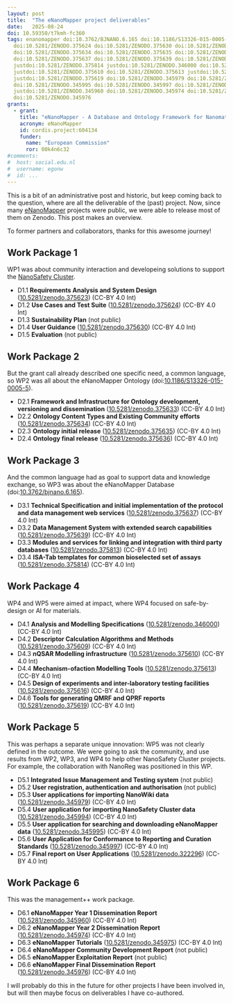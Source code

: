 ```yaml
---
layout: post
title:  "The eNanoMapper project deliverables"
date:   2025-08-24
doi: 10.59350/t7kmh-fc360
tags: enanomapper doi:10.3762/BJNANO.6.165 doi:10.1186/S13326-015-0005-5 doi:10.5281/ZENODO.375623
  doi:10.5281/ZENODO.375624 doi:10.5281/ZENODO.375630 doi:10.5281/ZENODO.375633
  doi:10.5281/ZENODO.375634 doi:10.5281/ZENODO.375635 doi:10.5281/ZENODO.375636
  doi:10.5281/ZENODO.375637 doi:10.5281/ZENODO.375639 doi:10.5281/ZENODO.375813
  justdoi:10.5281/ZENODO.375814 justdoi:10.5281/ZENODO.346000 doi:10.5281/ZENODO.375609
  justdoi:10.5281/ZENODO.375610 doi:10.5281/ZENODO.375613 justdoi:10.5281/ZENODO.375616
  justdoi:10.5281/ZENODO.375619 doi:10.5281/ZENODO.345979 doi:10.5281/ZENODO.345994
  doi:10.5281/ZENODO.345995 doi:10.5281/ZENODO.345997 doi:10.5281/ZENODO.322296
  justdoi:10.5281/ZENODO.345960 doi:10.5281/ZENODO.345974 doi:10.5281/ZENODO.345975
  doi:10.5281/ZENODO.345976
grants:
  - grant:
    title: "eNanoMapper - A Database and Ontology Framework for Nanomaterials Design and Safety Assessment"
    acronym: eNanoMapper
    id: cordis.project:604134
    funder:
      name: "European Commission"
      ror: 00k4n6c32
#comments:
#  host: social.edu.nl
#  username: egonw
#  id: ...
---
```


This is a bit of an administrative post and historic, but keep coming back to the question, where are all the deliverable
of the (past) project. Now, since many [eNanoMapper](https://chem-bla-ics.linkedchemistry.info/tag/enanomapper) projects
were public, we were able to release most of them on Zenodo. This post makes an overview.

To former partners and collaborators, thanks for this awesome journey!

## Work Package 1

WP1 was about community interaction and developeing solutions to support the [NanoSafety Cluster](https://www.nanosafetycluster.eu/).

* D1.1 **Requirements Analysis and System Design** ([10.5281/zenodo.375623](https://zenodo.org/record/375623)) (CC-BY 4.0 Int)
* D1.2 **Use Cases and Test Suite** ([10.5281/zenodo.375624](https://zenodo.org/record/375624)) (CC-BY 4.0 Int)
* D1.3 **Sustainability Plan** (not public)
* D1.4 **User Guidance** ([10.5281/zenodo.375630](https://zenodo.org/record/375630)) (CC-BY 4.0 Int)
* D1.5 **Evaluation** (not public)

## Work Package 2

But the grant call already described one specific need, a common language, so WP2 was all about the eNanoMapper Ontology (doi:[10.1186/S13326-015-0005-5](https://doi.org/10.1186/S13326-015-0005-5)).

* D2.1 **Framework and Infrastructure for Ontology development, versioning and dissemination** ([10.5281/zenodo.375633](https://zenodo.org/record/375633)) (CC-BY 4.0 Int)
* D2.2 **Ontology Content Types and Existing Community efforts** ([10.5281/zenodo.375634](https://zenodo.org/record/375634)) (CC-BY 4.0 Int)
* D2.3 **Ontology initial release** ([10.5281/zenodo.375635](https://zenodo.org/record/375635)) (CC-BY 4.0 Int)
* D2.4 **Ontology final release** ([10.5281/zenodo.375636](https://zenodo.org/record/375636)) (CC-BY 4.0 Int)

## Work Package 3

And the common language had as goal to support data and knowledge exchange, so WP3 was about the eNanoMapper Database (doi:[10.3762/bjnano.6.165](https://doi.org/10.3762/bjnano.6.165)).

* D3.1 **Technical Specification and initial implementation of the protocol and data management web services** ([10.5281/zenodo.375637](https://zenodo.org/record/375637)) (CC-BY 4.0 Int)
* D3.2 **Data Management System with extended search capabilities** ([10.5281/zenodo.375639](https://zenodo.org/record/375639)) (CC-BY 4.0 Int)
* D3.3 **Modules and services for linking and integration with third party databases** ([10.5281/zenodo.375813](https://zenodo.org/record/375813)) (CC-BY 4.0 Int)
* D3.4 **ISA-Tab templates for common bioselected set of assays** ([10.5281/zenodo.375814](https://zenodo.org/record/375814)) (CC-BY 4.0 Int)

## Work Package 4

WP4 and WP5 were aimed at impact, where WP4 focused on safe-by-design or AI for materials.

* D4.1 **Analysis and Modelling Specifications** ([10.5281/zenodo.346000](https://zenodo.org/record/346000)) (CC-BY 4.0 Int)
* D4.2 **Descriptor Calculation Algorithms and Methods** ([10.5281/zenodo.375609](https://zenodo.org/record/375609)) (CC-BY 4.0 Int)
* D4.3 **nQSAR Modelling infrastructure** ([10.5281/zenodo.375610](https://zenodo.org/record/375610)) (CC-BY 4.0 Int)
* D4.4 **Mechanism-ofaction Modelling Tools** ([10.5281/zenodo.375613](https://zenodo.org/record/375613)) (CC-BY 4.0 Int)
* D4.5 **Design of experiments and inter-laboratory testing facilities** ([10.5281/zenodo.375616](https://zenodo.org/record/375616)) (CC-BY 4.0 Int)
* D4.6 **Tools for generating QMRF and QPRF reports** ([10.5281/zenodo.375619](https://zenodo.org/record/375619)) (CC-BY 4.0 Int)

## Work Package 5

This was perhaps a separate unique innovation: WP5 was not clearly defined in the outcome. We were going to ask
the community, and use results from WP2, WP3, and WP4 to help other NanoSafety Cluster projects. For example, the collaboration
with NanoReg was positioned in this WP.

* D5.1 **Integrated Issue Management and Testing system** (not public)
* D5.2 **User registration, authentication and authorisation** (not public)
* D5.3 **User applications for importing NanoWiki data** ([10.5281/zenodo.345979](https://zenodo.org/record/345979)) (CC-BY 4.0 Int)
* D5.4 **User application for importing NanoSafety Cluster data** ([10.5281/zenodo.345994](https://zenodo.org/record/345994)) (CC-BY 4.0 Int)
* D5.5 **User application for searching and downloading eNanoMapper data** ([10.5281/zenodo.345995](https://zenodo.org/record/345995)) (CC-BY 4.0 Int)
* D5.6 **User Application for Conformance to Reporting and Curation Standards** ([10.5281/zenodo.345997](https://zenodo.org/record/345997)) (CC-BY 4.0 Int)
* D5.7 **Final report on User Applications** ([10.5281/zenodo.322296](https://zenodo.org/record/322296)) (CC-BY 4.0 Int)

## Work Package 6

This was the management++ work package.

* D6.1 **eNanoMapper Year 1 Dissemination Report** ([10.5281/zenodo.345960](https://zenodo.org/record/345960)) (CC-BY 4.0 Int)
* D6.2 **eNanoMapper Year 2 Dissemination Report** ([10.5281/zenodo.345974](https://zenodo.org/record/345974)) (CC-BY 4.0 Int)
* D6.3 **eNanoMapper Tutorials** ([10.5281/zenodo.345975](https://zenodo.org/record/345975)) (CC-BY 4.0 Int)
* D6.4 **eNanoMapper Community Development Report** (not public)
* D6.5 **eNanoMapper Exploitation Report** (not public)
* D6.6 **eNanoMapper Final Dissemination Report** ([10.5281/zenodo.345976](https://zenodo.org/record/345976)) (CC-BY 4.0 Int)

I will probably do this in the future for other projects I have been involved in, but will
then maybe focus on deliverables I have co-authored.
